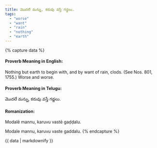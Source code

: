```yaml
---
title: మొదలే మన్ను, కరువు వస్తే గడ్డలు.
tags:
  - "worse"
  - "want"
  - "rain"
  - "nothing"
  - "earth"
---
```


{% capture data %}
#### Proverb Meaning in English:
Nothing but earth to begin with, and by want of rain, clods.
(See Nos. 801, 1755.)
Worse and worse.

#### Proverb Meaning in Telugu:
మొదలే మన్ను, కరువు వస్తే గడ్డలు.

#### Romanization:
Modalē mannu, karuvu vastē gaḍḍalu.

Modale mannu, karuvu vaste gaddalu.
{% endcapture %}

{{ data | markdownify }}

